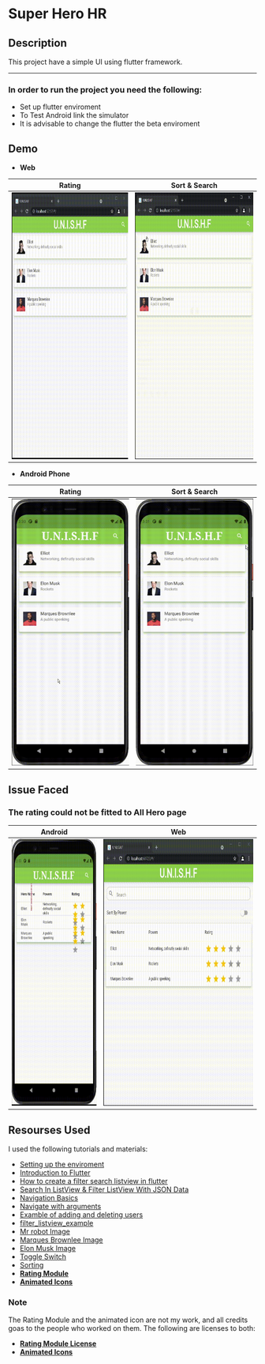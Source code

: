 # Super Hero HR

## Description
This project have a simple UI using flutter framework.  

---

### In order to run the project you need the following: 
- Set up flutter enviroment
- To Test Android link the simulator 
- It is advisable to change the flutter the beta enviroment

## Demo

  - **Web**

<div align="center">
 
| Rating | Sort & Search |
| :------------------: | :---------------------------: | 
| <img src="gifs/web_rating.gif" height="540" alt="Screenshot" />  | <img src="gifs/web_sort_and_search.gif" height="540" alt="Screenshot" /> |

</div>

 - **Android Phone**

<div align="center">
 
| Rating | Sort & Search |
| :--------------------: | :---------------------------: | 
| <img src="gifs/android_rating.gif" height="540" alt="Screenshot" />  | <img src="gifs/mobile_sort_and_search.gif" height="540" alt="Screenshot" /> |

</div>

## **Issue Faced**
### The rating could not be fitted to All Hero page

<div align="center">
 
| Android | Web |
| :-: | :-: |
| <img src="gifs/mobile_with_issue.gif" height="540" alt="Screenshot" />  | <img src="gifs/web_with_issue.gif" height="540" alt="Screenshot" /> |

</div>

## **Resourses Used**
I used the following tutorials and materials:
- [Setting up the enviroment](https://docs.flutter.dev/get-started/test-drive?tab=vscode)
- [Introduction to Flutter](https://www.youtube.com/watch?v=xWV71C2kp38)
- [How to create a filter search listview in flutter](https://www.kindacode.com/article/how-to-create-a-filter-search-listview-in-flutter/ )
- [Search In ListView & Filter ListView With JSON Data](https://www.youtube.com/watch?v=oFZIwBudIj0)
- [Navigation Basics](https://docs.flutter.dev/cookbook/navigation/navigation-basics)
- [Navigate with arguments](https://docs.flutter.dev/cookbook/navigation/navigate-with-arguments)
- [Examble of adding and deleting users](https://github.com/AhsanAyaz/flutter_contacts_list)
- [filter_listview_example](https://github.com/JohannesMilke/filter_listview_example)
- [Mr robot Image](https://www.pngitem.com/middle/hwbhwih_transparent-rami-malek-png-mr-robot-png-download/)
- [Marques Brownlee Image](https://www.pngitem.com/middle/hwbhwih_transparent-rami-malek-png-mr-robot-png-download/)
- [Elon Musk Image](https://en.wikipedia.org/wiki/Elon_Musk#/media/File:Elon_Musk_Royal_Society_(crop1).jpg)
- [Toggle Switch](https://api.flutter.dev/flutter/material/SwitchListTile-class.html)
- [Sorting](https://stackoverflow.com/questions/53547997/sort-a-list-of-objects-in-flutter-dart-by-property-value)
- [ **Rating Module** ](https://github.com/sarbagyastha/flutter_rating_bar)
- [ **Animated Icons** ](https://github.com/ibhavikmakwana/FlutterPlayground/blob/master/lib/ui/animatedicons/AnimatedIcons.dart)


### **Note**
The Rating Module and the animated icon are not my work, and all credits goas to the people who worked on them. The following are licenses to both:

- [ **Rating Module License** ](flutter_application_2/licenses/Rating_bar_license) 
- [ **Animated Icons** ](flutter_application_2/licenses/FlutterPlayground_LICENSE) 

 
